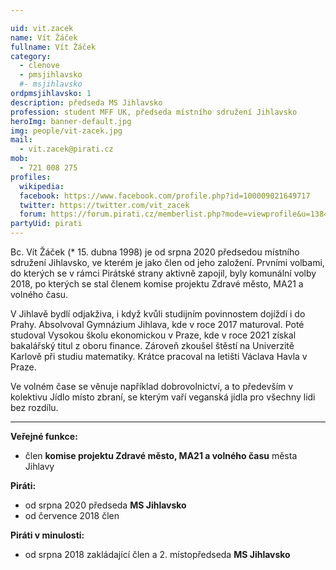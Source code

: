 ```yaml
---

uid: vit.zacek             
name: Vít Žáček        
fullname: Vít Žáček       
category:               
  - clenove
  - pmsjihlavsko         
  #- msjihlavsko            
ordpmsjihlavsko: 1
description: předseda MS Jihlavsko
profession: student MFF UK, předseda místního sdružení Jihlavsko
heroImg: banner-default.jpg
img: people/vit-zacek.jpg
mail:
  - vit.zacek@pirati.cz
mob:
  - 721 008 275
profiles:
  wikipedia:
  facebook: https://www.facebook.com/profile.php?id=100009021649717
  twitter: https://twitter.com/vit_zacek
  forum: https://forum.pirati.cz/memberlist.php?mode=viewprofile&u=13840
partyUid: pirati
---
```


Bc. Vít Žáček (* 15. dubna 1998) je od srpna 2020 předsedou místního sdružení Jihlavsko, ve kterém je jako člen od jeho založení. Prvními volbami, do kterých se v rámci Pirátské strany aktivně zapojil, byly komunální volby 2018, po kterých se stal členem komise projektu Zdravé město, MA21 a volného času.

V Jihlavě bydlí odjakživa, i když kvůli studijním povinnostem dojíždí i do Prahy. Absolvoval Gymnázium Jihlava, kde v roce 2017 maturoval. Poté studoval Vysokou školu ekonomickou v Praze, kde v roce 2021 získal bakalářský titul z oboru finance. Zároveň zkoušel štěstí na Univerzitě Karlově při studiu matematiky. Krátce pracoval na letišti Václava Havla v Praze.

Ve volném čase se věnuje například dobrovolnictví, a to především v kolektivu Jídlo místo zbraní, se kterým vaří veganská jídla pro všechny lidi bez rozdílu.

---
**Veřejné funkce:**
* člen **komise projektu Zdravé město, MA21 a volného času** města Jihlavy

**Piráti:**
* od srpna 2020 předseda **MS Jihlavsko**
* od července 2018 člen

**Piráti v minulosti:**
* od srpna 2018 zakládající člen a 2. místopředseda **MS Jihlavsko**
